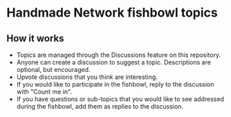 # Handmade Network fishbowl topics

## How it works

* Topics are managed through the Discussions feature on this repository.
* Anyone can create a discussion to suggest a topic. Descriptions are optional, but encouraged.
* Upvote discussions that you think are interesting.
* If you would like to participate in the fishbowl, reply to the discussion with "Count me in".
* If you have questions or sub-topics that you would like to see addressed during the fishbowl, add them as replies to the discussion.
